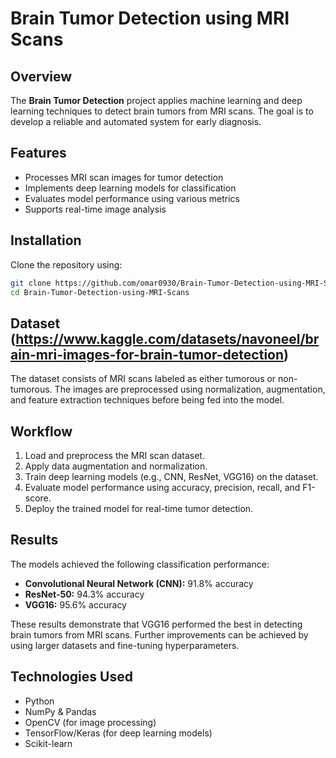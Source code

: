 # Brain Tumor Detection using MRI Scans

## Overview
The **Brain Tumor Detection** project applies machine learning and deep learning techniques to detect brain tumors from MRI scans. The goal is to develop a reliable and automated system for early diagnosis.

## Features
- Processes MRI scan images for tumor detection
- Implements deep learning models for classification
- Evaluates model performance using various metrics
- Supports real-time image analysis

## Installation
Clone the repository using:
```bash
git clone https://github.com/omar0930/Brain-Tumor-Detection-using-MRI-Scans.git
cd Brain-Tumor-Detection-using-MRI-Scans
```


## Dataset (https://www.kaggle.com/datasets/navoneel/brain-mri-images-for-brain-tumor-detection)
The dataset consists of MRI scans labeled as either tumorous or non-tumorous. The images are preprocessed using normalization, augmentation, and feature extraction techniques before being fed into the model.

## Workflow
1. Load and preprocess the MRI scan dataset.
2. Apply data augmentation and normalization.
3. Train deep learning models (e.g., CNN, ResNet, VGG16) on the dataset.
4. Evaluate model performance using accuracy, precision, recall, and F1-score.
5. Deploy the trained model for real-time tumor detection.

## Results
The models achieved the following classification performance:
- **Convolutional Neural Network (CNN):** 91.8% accuracy
- **ResNet-50:** 94.3% accuracy
- **VGG16:** 95.6% accuracy

These results demonstrate that VGG16 performed the best in detecting brain tumors from MRI scans. Further improvements can be achieved by using larger datasets and fine-tuning hyperparameters.

## Technologies Used
- Python
- NumPy & Pandas
- OpenCV (for image processing)
- TensorFlow/Keras (for deep learning models)
- Scikit-learn
